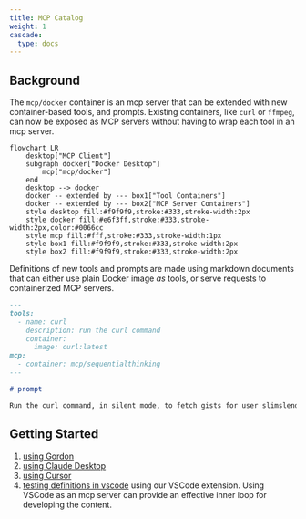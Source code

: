 ```yaml
---
title: MCP Catalog
weight: 1
cascade:
  type: docs
---
```


## Background

The `mcp/docker` container is an mcp server that can be extended with new
container-based tools, and prompts. Existing containers, like `curl` or `ffmpeg`, can
now be exposed as MCP servers without having to wrap each tool in an mcp server.

```mermaid
flowchart LR
    desktop["MCP Client"]
    subgraph docker["Docker Desktop"]
        mcp["mcp/docker"]
    end
    desktop --> docker
    docker -- extended by --- box1["Tool Containers"]
    docker -- extended by --- box2["MCP Server Containers"]
    style desktop fill:#f9f9f9,stroke:#333,stroke-width:2px
    style docker fill:#e6f3ff,stroke:#333,stroke-width:2px,color:#0066cc
    style mcp fill:#fff,stroke:#333,stroke-width:1px
    style box1 fill:#f9f9f9,stroke:#333,stroke-width:2px
    style box2 fill:#f9f9f9,stroke:#333,stroke-width:2px
```

Definitions of new tools and prompts are made using markdown documents that can either use plain Docker
image _as_ tools, or serve requests to containerized MCP servers.

```markdown
---
tools:
  - name: curl
    description: run the curl command
    container:
      image: curl:latest
mcp:
  - container: mcp/sequentialthinking
---

# prompt

Run the curl command, in silent mode, to fetch gists for user slimslenderslacks from GitHub.
```

## Getting Started

1. [using Gordon](quickstart_gordon)
2. [using Claude Desktop](quickstart)
3. [using Cursor](quickstart_cursor)
4. [testing definitions in vscode](quickstart_vscode) using our VSCode extension. Using VSCode as an
   mcp server can provide an effective inner loop for developing the content.
